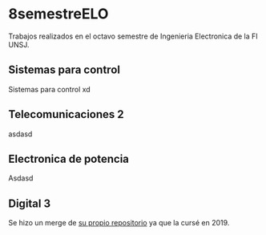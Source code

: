 # 8semestreELO

Trabajos realizados en el octavo semestre de Ingenieria Electronica de la FI UNSJ.

## Sistemas para control

Sistemas para control xd

## Telecomunicaciones 2

asdasd

## Electronica de potencia

Asdasd

## Digital 3

Se hizo un merge de [su propio repositorio](https://github.com/agustinavila/Digital3) ya que la cursé en 2019.
